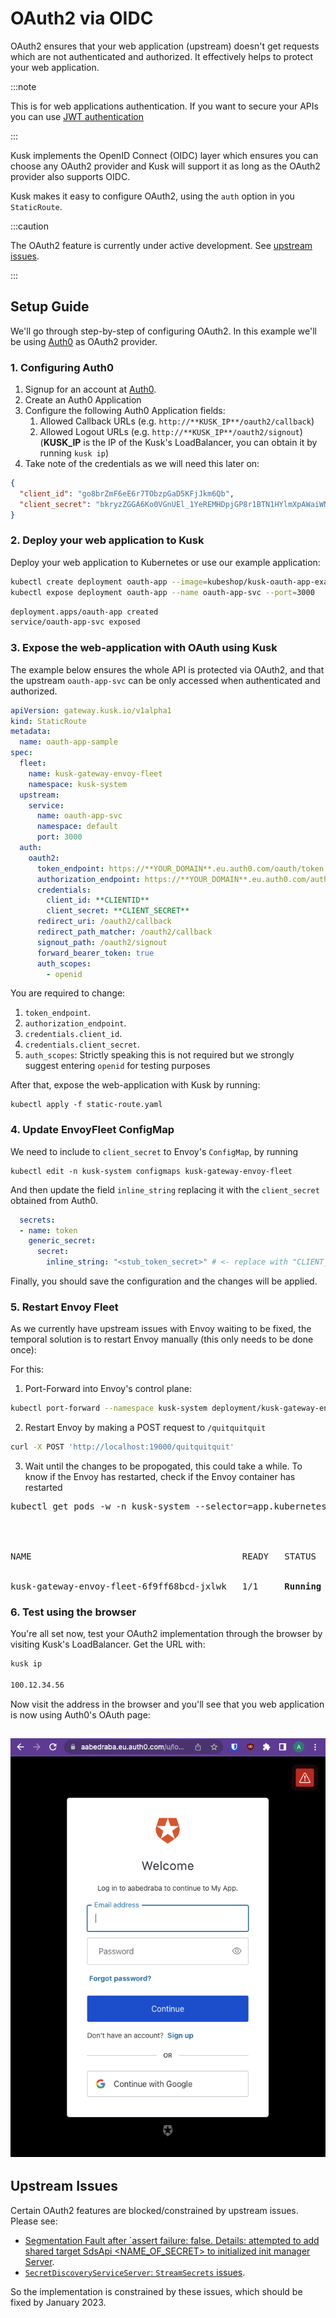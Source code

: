 # OAuth2 via OIDC

OAuth2 ensures that your web application (upstream) doesn't get requests which are not authenticated and authorized. It effectively helps to protect your web application.

:::note

This is for web applications authentication. If you want to secure your APIs you can use [JWT authentication](./jwt.md)

:::

Kusk implements the OpenID Connect (OIDC) layer which ensures you can choose any OAuth2 provider and Kusk will support it as long as the OAuth2 provider also supports OIDC.

Kusk makes it easy to configure OAuth2, using the `auth` option in you `StaticRoute`.

:::caution

The OAuth2 feature is currently under active development. See [upstream issues](#upstream-issues).

:::

## Setup Guide

We'll go through step-by-step of configuring OAuth2. In this example we'll be using [Auth0](https://auth0.com/) as OAuth2 provider.
### 1. Configuring Auth0

1. Signup for an account at [Auth0](https://auth0.com/).
2. Create an Auth0 Application
3. Configure the following Auth0 Application fields: 
    1. Allowed Callback URLs (e.g. `http://**KUSK_IP**/oauth2/callback`)
    2. Allowed Logout URLs (e.g. `http://**KUSK_IP**/oauth2/signout`)
(**KUSK_IP** is the IP of the Kusk's LoadBalancer, you can obtain it by running `kusk ip`)
4. Take note of the credentials as we will need this later on:

```json
{
  "client_id": "go8brZmF6eE6r7TObzpGaD5KFjJkm6Qb",
  "client_secret": "bkryzZGGA6Ko0VGnUEl_1YeREMHDpjGP8r1BTN1HYlmXpAWaiWNkD4bqIDuAuCKV"
}
```

### 2. Deploy your web application to Kusk

Deploy your web application to Kubernetes or use our example application:

```sh 
kubectl create deployment oauth-app --image=kubeshop/kusk-oauth-app-example:v1.0.0
kubectl expose deployment oauth-app --name oauth-app-svc --port=3000
```

```sh title="Expected output"
deployment.apps/oauth-app created
service/oauth-app-svc exposed
```

### 3. Expose the web-application with OAuth using Kusk  

The example below ensures the whole API is protected via OAuth2, and that the upstream `oauth-app-svc` can be only accessed when authenticated and authorized.

```yaml title="static-route.yaml"
apiVersion: gateway.kusk.io/v1alpha1
kind: StaticRoute
metadata:
  name: oauth-app-sample
spec:
  fleet:
    name: kusk-gateway-envoy-fleet
    namespace: kusk-system
  upstream:
    service:
      name: oauth-app-svc
      namespace: default
      port: 3000
  auth:
    oauth2:
      token_endpoint: https://**YOUR_DOMAIN**.eu.auth0.com/oauth/token
      authorization_endpoint: https://**YOUR_DOMAIN**.eu.auth0.com/authorize
      credentials:
        client_id: **CLIENTID**
        client_secret: **CLIENT_SECRET**
      redirect_uri: /oauth2/callback
      redirect_path_matcher: /oauth2/callback
      signout_path: /oauth2/signout
      forward_bearer_token: true
      auth_scopes:
        - openid
```

You are required to change:

1. `token_endpoint`.
2. `authorization_endpoint`.
3. `credentials.client_id`.
4. `credentials.client_secret`.
5. `auth_scopes`: Strictly speaking this is not required but we strongly suggest entering `openid` for testing purposes

After that, expose the web-application with Kusk by running: 

```
kubectl apply -f static-route.yaml
```

### 4. Update EnvoyFleet ConfigMap

We need to include to `client_secret` to Envoy's `ConfigMap`, by running 

```
kubectl edit -n kusk-system configmaps kusk-gateway-envoy-fleet
```

And then update the field `inline_string` replacing it with the `client_secret` obtained from Auth0. 

```yaml
  secrets:
  - name: token
    generic_secret:
      secret:
        inline_string: "<stub_token_secret>" # <- replace with "CLIENT_SECRET"
```

Finally, you should save the configuration and the changes will be applied. 

### 5. Restart Envoy Fleet

As we currently have upstream issues with Envoy waiting to be fixed, the temporal solution is to restart Envoy manually (this only needs to be done once): 

For this:

1. Port-Forward into Envoy's control plane: 

```sh
kubectl port-forward --namespace kusk-system deployment/kusk-gateway-envoy-fleet 19000:19000
```
2. Restart Envoy by making a POST request to `/quitquitquit`

```sh
curl -X POST 'http://localhost:19000/quitquitquit'
```

3. Wait until the changes to be propogated, this could take a while. To know if the Envoy has restarted, check if the Envoy container has restarted

<pre>
kubectl get pods -w -n kusk-system --selector=app.kubernetes.io/instance=kusk-gateway-envoy-fleet
<br />
<br />
NAME                                        READY   STATUS    RESTARTS      AGE
<br />
kusk-gateway-envoy-fleet-6f9ff68bcd-jxlwk   1/1     <b>Running</b>   1 (30s ago)   1h
</pre>

### 6. Test using the browser

You're all set now, test your OAuth2 implementation through the browser by visiting Kusk's LoadBalancer. Get the URL with: 

```sh
kusk ip

100.12.34.56
```

Now visit the address in the browser and you'll see that you web application is now using Auth0's OAuth page:

![auth0 oauth](./img/CleanShot%202022-12-06%20at%2020.50.24.png)
--- 

## Upstream Issues

Certain OAuth2 features are blocked/constrained by upstream issues. Please see:

* [Segmentation Fault after `assert failure: false. Details: attempted to add shared target SdsApi <NAME_OF_SECRET> to initialized init manager Server](https://github.com/envoyproxy/envoy/issues/22678).
* [`SecretDiscoveryServiceServer`: `StreamSecrets` issues](https://github.com/envoyproxy/go-control-plane/issues/581).

So the implementation is constrained by these issues, which should be fixed by January 2023.